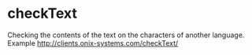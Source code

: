 checkText
=========

Checking the contents of the text on the characters of another language. 
Example http://clients.onix-systems.com/checkText/
